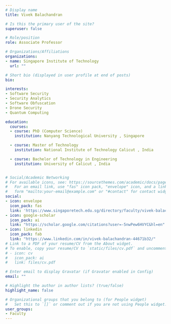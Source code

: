 ```yaml
---
# Display name
title: Vivek Balachandran

# Is this the primary user of the site?
superuser: false

# Role/position
role: Associate Professor

# Organizations/Affiliations
organizations:
- name: Singapore Institute of Technology
  url: ""

# Short bio (displayed in user profile at end of posts)
bio: 

interests:
- Software Security
- Security Analytics
- Software Obfuscation
- Drone Security
- Quantum Computing

education:
  courses:
  - course: PhD (Computer Science)
    institution: Nanyang Technological University , Singapore

  - course: Master of Technology
    institution: National Institute of Technology Calicut , India

  - course: Bachelor of Technology in Engineering
    institution: University of Calicut , India


# Social/Academic Networking
# For available icons, see: https://sourcethemes.com/academic/docs/page-builder/#icons
#   For an email link, use "fas" icon pack, "envelope" icon, and a link in the
#   form "mailto:your-email@example.com" or "#contact" for contact widget.
social:
- icon: envelope
  icon_pack: fas
  link: 'https://www.singaporetech.edu.sg/directory/faculty/vivek-balachandran'
- icon: google-scholar
  icon_pack: ai
  link: "https://scholar.google.com/citations?user=-5nwPew6HVYC&hl=en"
- icon: linkedin
  icon_pack: fab
  link: "https://www.linkedin.com/in/vivek-balachandran-44671b32/"
# Link to a PDF of your resume/CV from the About widget.
# To enable, copy your resume/CV to `static/files/cv.pdf` and uncomment the lines below.
# - icon: cv
#   icon_pack: ai
#   link: files/cv.pdf

# Enter email to display Gravatar (if Gravatar enabled in Config)
email: ""

# Highlight the author in author lists? (true/false)
highlight_name: false

# Organizational groups that you belong to (for People widget)
#   Set this to `[]` or comment out if you are not using People widget.
user_groups:
- Faculty
---
```



